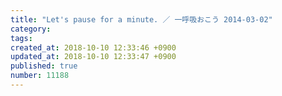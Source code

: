 ```yaml
---
title: "Let's pause for a minute. ／ 一呼吸おこう 2014-03-02"
category: 
tags: 
created_at: 2018-10-10 12:33:46 +0900
updated_at: 2018-10-10 12:33:47 +0900
published: true
number: 11188
---
```



